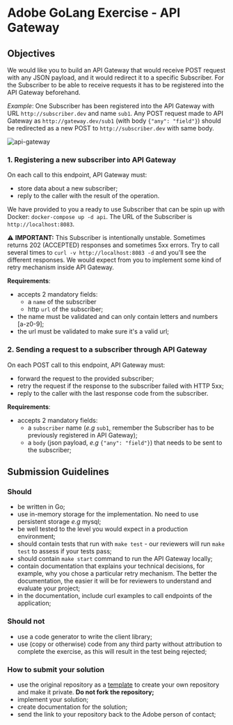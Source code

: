 # Adobe GoLang Exercise - API Gateway

## Objectives

We would like you to build an API Gateway that would receive POST request with any JSON payload, and it would redirect 
it to a specific Subscriber. For the Subscriber to be able to receive requests it has to be registered into the API Gateway 
beforehand.

_Example_: One Subscriber has been registered into the API Gateway with URL `http://subscriber.dev` and name `sub1`. 
Any POST request made to API Gateway as `http://gateway.dev/sub1` (with body `{"any": "field"}`) should be redirected 
as a new POST to `http://subscriber.dev` with same body.

![api-gateway](https://user-images.githubusercontent.com/1073799/122784380-b81f4200-d2b2-11eb-9701-10205fa91643.png)

### 1. Registering a new subscriber into API Gateway
On each call to this endpoint, API Gateway must:
 * store data about a new subscriber;
 * reply to the caller with the result of the operation.

We have provided to you a ready to use Subscriber that can be spin up with Docker: `docker-compose up -d api`. The URL
of the Subscriber is `http://localhost:8083`. 

⚠️ **IMPORTANT:** This Subscriber is intentionally unstable. Sometimes returns 202 (ACCEPTED) responses and sometimes 5xx errors. 
Try to call several times to `curl -v http://localhost:8083 -d` and you'll see the different responses. We would expect 
from you to implement some kind of retry mechanism inside API Gateway.

**Requirements**:
  * accepts 2 mandatory fields: 
      * a `name` of the subscriber
      * http `url` of the subscriber;
  * the name must be validated and can only contain letters and numbers [a-z0-9];
  * the url must be validated to make sure it's a valid url;

### 2. Sending a request to a subscriber through API Gateway
On each POST call to this endpoint, API Gateway must:
  * forward the request to the provided subscriber;
  * retry the request if the response to the subscriber failed with HTTP 5xx; 
  * reply to the caller with the last response code from the subscriber.

**Requirements**:
 * accepts 2 mandatory fields:
    * a `subscriber` name (_e.g_ `sub1`, remember the Subscriber has to be previously registered in API Gateway);
    * a `body` (json payload, _e.g_ `{"any": "field"}`) that needs to be sent to the subscriber;

## Submission Guidelines
### Should
  * be written in Go;
  * use in-memory storage for the implementation. No need to use persistent storage _e.g_ mysql;
  * be well tested to the level you would expect in a production environment;
  * should contain tests that run with `make test` - our reviewers will run `make test` to assess if your tests pass;
  * should contain `make start` command to run the API Gateway locally;
  * contain documentation that explains your technical decisions, for example, why you chose a particular retry mechanism. The better the documentation, the easier it will be for reviewers to understand and evaluate your project;
  * in the documentation, include curl examples to call endpoints of the application;  

### Should not
  * use a code generator to write the client library;
  * use (copy or otherwise) code from any third party without attribution to complete the exercise, as this will result in the test being rejected;

### How to submit your solution
  * use the original repository as a [template](https://docs.github.com/es/github/creating-cloning-and-archiving-repositories/creating-a-repository-on-github/creating-a-repository-from-a-template) 
    to create your own repository and make it private. **Do not fork the repository;**
  * implement your solution;
  * create documentation for the solution; 
  * send the link to your repository back to the Adobe person of contact;
